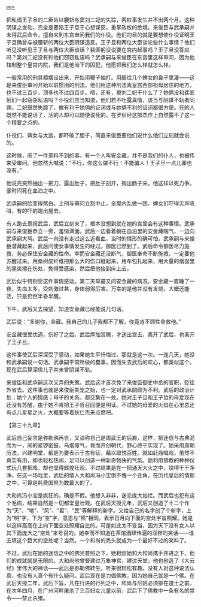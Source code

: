    四三 

   把私谒王子旦的二臣处以腰斩与窦刘二妃的失踪，两桩事发生并不出两个月。这种阴谋之发动，完全是要陷王子旦于心想谋反，重掌政权的绝境。来俊臣与武承嗣并未得武后命令，擅自来到东宫审问我们的仆役。他们的目的就是要想使仆役证明王子旦确曾与被腰斩的两位大臣阴谋造反。王子旦和两位大臣谈论些什么事情？他们听见没听见王子旦与两位大臣谈话？裴匪躬没说要在宫内起事吗？王子旦没答应吗？窦刘二妃没有和他们窃窃私语吗？武承嗣与来俊臣在东宫里这样审问，因为他辖制整个皇宫内院，我们是他治下的囚犯，他愿把我们怎么样就怎么样。

   一般常用的刑具都摆设出来，开始用鞭子抽打。用醋往几个婢女的鼻子里灌——这是来俊臣审问开始以前惯用的刑法。他们用这种刑法离皇宫西部祖母居住的地方，也不过三百步，顶多也不过四百步。唔，还有，窦刘二妃干什么了？她俩没和裴匪躬们一起窃窃私语吗？仆役们应当知道，他们若不吐露真情，该当与阴谋不轨者同罪。二妃既然失踪了，做有利于她俩的证词或与她俩不利的证词都很方便。死的人既然不能说话了，活的人却可以随便说死的，在罗织经这部杰作上自然露不了这一个精要之点的。

   仆役们、婢女与太监，都吓破了胆子，简直来俊臣要他们说什么他们立刻就会说的。

   这时候，闹了一件意料不到的事。有一个人叫安金藏，并不是我们的仆人，也被传来受审问。他忽然大喊说：“不行，你这么做不行！不能骗人！王子旦一点儿罪也没有。”

   他说完突然抽出一把刀，露出肚子，把肚子剖开，掏出肠子来。他这样以死力争。霎时间死在血泊之中。

   武承嗣的脸变得煞白。上刑与审问立刻中止，全屋内乱做一团。婢女们吓得尖声吼叫，有的吓的跑出屋去。

   有人跑去禀报武后，武后立刻来了，根本没想到就在她的宫里会有这种事情。武承嗣与来俊臣恭立一旁，羞惭满面。武后一边看着躺在血泊里的安金藏喘气，一边向武承嗣大骂。武后一向没有走过这么近看血，当时的情形的确可怕。武承嗣与来俊臣潜藏起来，武后问使女事情发生的经过。御医已然到了。武后命令御医尽力施救，务必保住安金藏的性命。幸而安金藏还没断气，御医奉命不断施救，一定要他苏醒过来。用桑树皮纤维把那么大的伤口缝起来，用布包扎起来，用大量的烟囱里的黑炭擦在伤处，免得受感染，然后把他抬到床上去。

   武后似乎特别受这件事情感动。第二天早晨又问安金藏的病况。安金藏一直睡了一夜，失血太多，受刺激过甚，身体弱得厉害。万幸的是他并没有发烧，大概还能活，只是仍然半昏半醒。

   下午，武后又去探望，知道安金藏已经能说几句话。

   武后说：“多谢你，金藏。我自己的儿子我都不了解，你竟肯不顾性命救他。”

   安金藏很受优遇，伤好了之后，武后厚加赏赐，才送出宫去，离开了武后，也离开了王子旦。

   这件事使武后深深受了感动，如果她生平忏悔过，那就是这一次。一连几天，她没和武承嗣说一句话。武承嗣平常所做的蠢事，因而失去武后的欢心，都类似这个。现在武后算深信儿子并未曾阴谋不轨。

   来俊臣和武承嗣这次又弄的失策。武后这才首次免了来俊臣御史中丞的官职，贬往外省去。这件事也就是来俊臣失宠之始，也一定对武承嗣颇为不利。武后的政治计划；她个人的情感；母子的关系，都交集在一处。她对王子旦和王子哲的母爱现在还没有苏醒，由于她不肯把王子哲召回便是明证。不过她的母爱的火焰在心里总还有点儿星星之火，大概要等着狄仁杰来点燃吧。

   【第三十九章】

   武后自己妄言是弥勒佛再世，又谬称自己是周武王的后裔，这样，把迷信与古典混而为一，闹的紧锣密鼓，乌烟瘴气，竟而开创朝代，野心终于实现了。她采用周朝历法，兴建明堂，都是为要表示于古有征，藉以取悦百姓。就如赶庙唱戏，虽然不真实有用，却也轻松热闹，足可以创造一种新奇畅快的气氛。她利用佛教的种种仪式玩几套把戏，却也显得辉煌壮观，不过结果是在一把通天大火之中，烧得干干净净。在这一场戏里，武后的情人大和尚冯小宝倒不愧一个丑角，在历代皇后的情郎之中，可算是耗费国帑为数最大的了。

   大和尚冯小宝是疯狂的，确是不假。他想入非非，迷恋庞大灿烂。而武后也犯有这个毛病，结果自然是一切都堂皇壮观。在武后天授元年，武后又创造了十二个作为“天”、“地”、“风”、“君”、“民”等解释的新字。又给自己的名字创了个新字，上为“明”字，下为“空”字，意思与“照”相同。表示日月向下面的空处宇宙照耀。她是以这样高高在上向下面空处照耀自比的。可是如此太不妥当，因为天下没有女人以其下面庞大之“空处”来号召的。她幸而不知道在茶馆酒肆传遍的淫秽的笑话——谁去填这个巨大的空处呢？当然。一个和尚的秃头就成为一个最好不过的笑料了。

   不过，武后在她的迷信之中的佛光普照之下，她相信她和大和尚携手并进之下，他们的成就就是无限的。大和尚他曾督建过万象神宫，建过天堂，他也创造了《大云经》里伟大的神话——武后是弥勒佛转生。听来很轻松有趣。没有人对这种说法认真，也没有人真个有什么疑问。武后现在是力倡佛教，因为她自己就是一个佛。在武后天授二年，武后下旨，凡在行进的行列之中，和尚与尼姑必须排在道士之前。在次年四月，在广州河畔屠杀了三百妇女儿童以前，武后下了佛教中一条有名的禁令——禁止杀猪。

